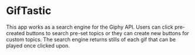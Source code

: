 # GifTastic

This app works as a search engine for the Giphy API.  Users can click pre-created buttons to search pre-set topics or they can create new buttons for custom topics.  The search engine returns stills of each gif that can be played once clicked upon.
